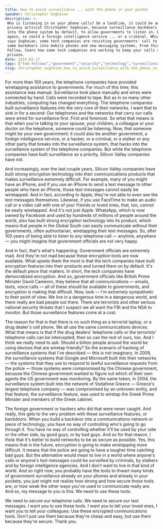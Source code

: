 ```yaml
---
title: How to avoid surveillance ... with the phone in your pocket
speaker: Christopher Soghoian
description: >-
 Who is listening in on your phone calls? On a landline, it could be anyone, says
 privacy activist Christopher Soghoian, because surveillance backdoors are built
 into the phone system by default, to allow governments to listen in. But then
 again, so could a foreign intelligence service ... or a criminal. Which is why,
 says Soghoian, some tech companies are resisting governments' call to build the
 same backdoors into mobile phones and new messaging systems. From this TED
 Fellow, learn how some tech companies are working to keep your calls and messages
 private.
date: 2015-03-17
tags: ["ted-fellows","government","security","technology","surveillance","encryption"]
slug: christopher_soghoian_how_to_avoid_surveillance_with_the_phone_in_your_pocket
---
```


For more than 100 years, the telephone companies have provided wiretapping assistance to
governments. For much of this time, this assistance was manual. Surveillance took place
manually and wires were connected by hand. Calls were recorded to tape. But as in so many
other industries, computing has changed everything. The telephone companies built
surveillance features into the very core of their networks. I want that to sink in for a
second: Our telephones and the networks that carry our calls were wired for surveillance
first. First and foremost. So what that means is that when you're talking to your spouse,
your children, a colleague or your doctor on the telephone, someone could be listening.
Now, that someone might be your own government; it could also be another government, a
foreign intelligence service, or a hacker, or a criminal, or a stalker or any other party
that breaks into the surveillance system, that hacks into the surveillance system of the
telephone companies. But while the telephone companies have built surveillance as a
priority, Silicon Valley companies have not.

And increasingly, over the last couple years, Silicon Valley companies have built strong
encryption technology into their communications products that makes surveillance extremely
difficult. For example, many of you might have an iPhone, and if you use an iPhone to send
a text message to other people who have an iPhone, those text messages cannot easily be
wiretapped. And in fact, according to Apple, they're not able to even see the text
messages themselves. Likewise, if you use FaceTime to make an audio call or a video call
with one of your friends or loved ones, that, too, cannot be easily wiretapped. And it's
not just Apple. WhatsApp, which is now owned by Facebook and used by hundreds of millions
of people around the world, also has built strong encryption technology into its product,
which means that people in the Global South can easily communicate without their
governments, often authoritarian, wiretapping their text messages. So, after 100 years of
being able to listen to any telephone call — anytime, anywhere — you might imagine that
government officials are not very happy.

And in fact, that's what's happening. Government officials are extremely mad. And they're
not mad because these encryption tools are now available. What upsets them the most is
that the tech companies have built encryption features into their products and turned them
on by default. It's the default piece that matters. In short, the tech companies have
democratized encryption. And so, government officials like British Prime Minister David
Cameron, they believe that all communications — emails, texts, voice calls — all of these
should be available to governments, and encryption is making that difficult. Now, look —
I'm extremely sympathetic to their point of view. We live in a dangerous time in a
dangerous world, and there really are bad people out there. There are terrorists and other
serious national security threats that I suspect we all want the FBI and the NSA to
monitor. But those surveillance features come at a cost.

The reason for that is that there is no such thing as a terrorist laptop, or a drug
dealer's cell phone. We all use the same communications devices. What that means is that
if the drug dealers' telephone calls or the terrorists' telephone calls can be
intercepted, then so can the rest of ours, too. And I think we really need to ask: Should
a billion people around the world be using devices that are wiretap friendly? So the
scenario of hacking of surveillance systems that I've described — this is not imaginary.
In 2009, the surveillance systems that Google and Microsoft built into their networks —
the systems that they use to respond to lawful surveillance requests from the police —
those systems were compromised by the Chinese government, because the Chinese government
wanted to figure out which of their own agents the US government was monitoring. By the
same token, in 2004, the surveillance system built into the network of Vodafone Greece —
Greece's largest telephone company — was compromised by an unknown entity, and that
feature, the surveillance feature, was used to wiretap the Greek Prime Minister and
members of the Greek cabinet.

The foreign government or hackers who did that were never caught. And really, this gets to
the very problem with these surveillance features, or backdoors. When you build a backdoor
into a communications network or piece of technology, you have no way of controlling who's
going to go through it. You have no way of controlling whether it'll be used by your side
or the other side, by good guys, or by bad guys. And so for that reason, I think that it's
better to build networks to be as secure as possible. Yes, this means that in the future,
encryption is going to make wiretapping more difficult. It means that the police are going
to have a tougher time catching bad guys. But the alternative would mean to live in a
world where anyone's calls or anyone's text messages could be surveilled by criminals, by
stalkers and by foreign intelligence agencies. And I don't want to live in that kind of
world. And so right now, you probably have the tools to thwart many kinds of government
surveillance already on your phones and already in your pockets, you just might not
realize how strong and how secure those tools are, or how weak the other ways you've used
to communicate really are. And so, my message to you is this: We need to use these
tools.

We need to secure our telephone calls. We need to secure our text messages. I want you to
use these tools. I want you to tell your loved ones, I want you to tell your colleagues:
Use these encrypted communications tools. Don't just use them because they're cheap and
easy, but use them because they're secure. Thank you.

<!--
ad_duration=3.33
comment_count=79
event="TED2015"
external_start_time=0
has_talk_citation=0
intro_duration=11.82
is_subtitle_required="False"
is_talk_featured="True"
language="en"
language_swap="False"
native_language="en"
number_of_related_talks=6
number_of_speakers=1
number_of_subtitled_videos=30
number_of_tags=6
number_of_talk_download_languages=30
number_of_talk_more_resources=1
number_of_talk_recommendations=0
number_of_talks_take_actions=0
post_ad_duration=0.83
published_timestamp="2015-08-20 14:48:04"
recording_date="2015-03-17"
speaker_description="Privacy researcher and activist"
speaker_is_published=1
speaker_name="Christopher Soghoian"
talk_name="How to avoid surveillance ... with the phone in your pocket"
talks_tags=["ted-fellows","government","security","technology","surveillance","encryption"]
talks_take_action=[]
url_audio="https://download.ted.com/talks/ChristopherSoghoian_2015U.mp3?apikey=acme-roadrunner"
url_photo_speaker="https://pe.tedcdn.com/images/ted/78bd19dea910971194eb8b6cc4d3d0a416538f19_254x191.jpg"
url_photo_talk="https://pe.tedcdn.com/images/ted/f16911deb327624caa904f46a5473522c5228bfa_2880x1620.jpg"
url_webpage="https://www.ted.com/talks/christopher_soghoian_how_to_avoid_surveillance_with_the_phone_in_your_pocket"
video_type_name="TED Stage Talk"
-->